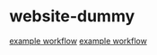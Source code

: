 # website-dummy
[example workflow](https://github.com/github/docs/actions/workflows/main.yml/badge.svg)
[example workflow](https://github.com/ksenia-portu/website-dummy/actions/runs/3764072966/jobs/6398148239)
